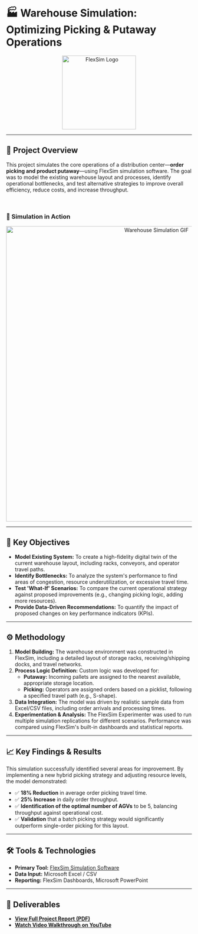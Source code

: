# 🏭 Warehouse Simulation: Optimizing Picking & Putaway Operations

<div align="center">
  <a href="https://www.flexsim.com/" target="_blank">
    <img src="https://encrypted-tbn0.gstatic.com/images?q=tbn:ANd9GcTShja8JfKM_3lDACINztvcPXexbQhPZRkb0g&s" alt="FlexSim Logo" height="200"/>
  </a>
</div>

---

## 📝 Project Overview

This project simulates the core operations of a distribution center—**order picking and product putaway**—using FlexSim simulation software. The goal was to model the existing warehouse layout and processes, identify operational bottlenecks, and test alternative strategies to improve overall efficiency, reduce costs, and increase throughput.

<br>

### 🎥 Simulation in Action

<!-- 
IMPORTANT: This is the most critical part! 
1. Record a short video of your FlexSim model running.
2. Convert it to a GIF (e.g., using ScreenToGif).
3. Upload the GIF to this GitHub repository and replace the link below.
-->
<div align="center">
  <img src="https://path/to/your/simulation.gif" alt="Warehouse Simulation GIF" width="800"/>
</div>

---

## 🎯 Key Objectives

- **Model Existing System:** To create a high-fidelity digital twin of the current warehouse layout, including racks, conveyors, and operator travel paths.
- **Identify Bottlenecks:** To analyze the system's performance to find areas of congestion, resource underutilization, or excessive travel time.
- **Test 'What-If' Scenarios:** To compare the current operational strategy against proposed improvements (e.g., changing picking logic, adding more resources).
- **Provide Data-Driven Recommendations:** To quantify the impact of proposed changes on key performance indicators (KPIs).

---

## ⚙️ Methodology

1.  **Model Building:** The warehouse environment was constructed in FlexSim, including a detailed layout of storage racks, receiving/shipping docks, and travel networks.
2.  **Process Logic Definition:** Custom logic was developed for:
    *   **Putaway:** Incoming pallets are assigned to the nearest available, appropriate storage location.
    *   **Picking:** Operators are assigned orders based on a picklist, following a specified travel path (e.g., S-shape).
3.  **Data Integration:** The model was driven by realistic sample data from Excel/CSV files, including order arrivals and processing times.
4.  **Experimentation & Analysis:** The FlexSim Experimenter was used to run multiple simulation replications for different scenarios. Performance was compared using FlexSim's built-in dashboards and statistical reports.

---

## 📈 Key Findings & Results

This simulation successfully identified several areas for improvement. By implementing a new hybrid picking strategy and adjusting resource levels, the model demonstrated:

- ✅ **18% Reduction** in average order picking travel time.
- ✅ **25% Increase** in daily order throughput.
- ✅ **Identification of the optimal number of AGVs** to be 5, balancing throughput against operational cost.
- ✅ **Validation** that a batch picking strategy would significantly outperform single-order picking for this layout.

---

## 🛠️ Tools & Technologies

- **Primary Tool:** [FlexSim Simulation Software](https://www.flexsim.com/)
- **Data Input:** Microsoft Excel / CSV
- **Reporting:** FlexSim Dashboards, Microsoft PowerPoint

---

## 📂 Deliverables

<!-- Link to a detailed report or a presentation if you have one -->
- **[View Full Project Report (PDF)](https://path/to/your/report.pdf)**
- **[Watch Video Walkthrough on YouTube](https://path/to/your/video.mp4)**
